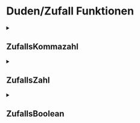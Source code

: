 # Duden/Zufall Funktionen
<details>
<summary><h2>ZufallsKommazahl</h2></summary>
<ul>
<pre>
Gibt eine zufällige Kommazahl zwischen a und b zurück.
</pre>
	<li>Parameter: <code>a</code>, <code>b</code></li>
	<li>Parameter Typen: <code>Kommazahl</code>, <code>Kommazahl</code></li>
	<li>Rückgabe Typ: <code>Kommazahl</code></li>
</ul>

<h3>Aliase</h3>
<ol>
	<li><code>&#34;eine zufällige Kommazahl zwischen &lt;a&gt; und &lt;b&gt;&#34;</code></li>
	<li><code>&#34;einer zufälligen Kommazahl zwischen &lt;a&gt; und &lt;b&gt;&#34;</code></li>
</ol>

<h3>Implementation</h3>
Implementiert in <code>"libddpstdlib.a"</code>
</details>

<details>
<summary><h2>ZufallsZahl</h2></summary>
<ul>
<pre>
Gibt eine zufällige Zahl zwischen a und b zurück.
</pre>
	<li>Parameter: <code>a</code>, <code>b</code></li>
	<li>Parameter Typen: <code>Zahl</code>, <code>Zahl</code></li>
	<li>Rückgabe Typ: <code>Zahl</code></li>
</ul>

<h3>Aliase</h3>
<ol>
	<li><code>&#34;eine zufällige Zahl zwischen &lt;a&gt; und &lt;b&gt;&#34;</code></li>
	<li><code>&#34;einer zufälligen Zahl zwischen &lt;a&gt; und &lt;b&gt;&#34;</code></li>
</ol>

<h3>Implementation</h3>
Implementiert in <code>"libddpstdlib.a"</code>
</details>

<details>
<summary><h2>ZufallsBoolean</h2></summary>
<ul>
<pre>
Gibt einen boolean Wert zurück der mit einer Wahrscheinlichkeit von p% wahr ist.
</pre>
	<li>Parameter: <code>p</code></li>
	<li>Parameter Typ: <code>Kommazahl</code></li>
	<li>Rückgabe Typ: <code>Boolean</code></li>
</ul>

<h3>Aliase</h3>
<ol>
	<li><code>&#34;ein Ereignis mit Wahrscheinlichkeit &lt;p&gt; Prozent eingetroffen&#34;</code></li>
</ol>

<h3>Implementation</h3>
Implementiert in <code>"libddpstdlib.a"</code>
</details>



